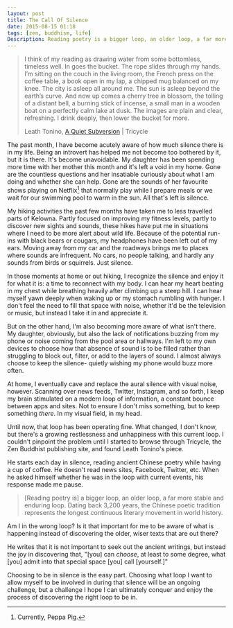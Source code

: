 ```yaml
---
layout: post
title: The Call Of Silence
date: 2015-08-15 01:18
tags: [zen, buddhism, life]
Description: Reading poetry is a bigger loop, an older loop, a far more stable and enduring loop. Dating back 3,200 years, the Chinese poetic tradition represents the longest continuous literary movement in world history.
---
```


> I think of my reading as drawing water from some bottomless, timeless well. In goes the bucket. The rope slides through my hands. I’m sitting on the couch in the living room, the French press on the coffee table, a book open in my lap, a chipped mug balanced on my knee. The city is asleep all around me. The sun is asleep beyond the earth’s curve. And now up comes a cherry tree in blossom, the tolling of a distant bell, a burning stick of incense, a small man in a wooden boat on a perfectly calm lake at dusk. The images are plain and clear, refreshing. I drink deeply, then lower the bucket for more.
> 
> Leath Tonino, [A Quiet Subversion](http://www.tricycle.com/awake-world/quiet-subversion "A Quiet Subversion") | Tricycle
 
 The past month, I have become acutely aware of how much silence there is in my life. Being an introvert has helped me not become too bothered by it, but it is there. It's become unavoidable. My daughter has been spending more time with her mother this month and it's left a void in my home. Gone are the countless questions and her insatiable curiously about what I am doing and whether she can help. Gone are the sounds of her favourite shows playing on Netflix[^1] that normally play while I prepare meals or we wait for our swimming pool to warm in the sun. All that's left is silence.

My hiking activities the past few months have taken me to less travelled  parts of Kelowna. Partly focused on improving my fitness levels, partly to discover new sights and sounds, these hikes have put me in situations where I need to be more alert about wild life. Because of the potential run-ins with black bears or cougars, my headphones have been left out of my ears. Moving away from my car and the roadways brings me to places where sounds are infrequent. No cars, no people talking, and hardly any sounds from birds or squirrels. Just silence. 

In those moments at home or out hiking, I recognize the silence and enjoy it for what it is: a time to reconnect with my body. I can hear my heart beating in my chest while breathing heavily after climbing up a steep hill. I can hear myself yawn deeply when waking up or my stomach rumbling with hunger. I don't feel the need to fill that space with noise, whether it'd be the television or music, but instead I take it in and appreciate it. 

But on the other hand, I'm also becoming more aware of what isn't there. My daughter, obviously, but also the lack of notifications buzzing from my phone or noise coming from the pool area or hallways. I'm left to my own devices to choose how that absence of sound is to be filled rather than struggling to block out, filter, or add to the layers of sound. I almost always choose to keep the silence- quietly wishing my phone would buzz more often. 

At home, I eventually cave and  replace the aural silence with visual noise, however. Scanning over news feeds, Twitter, Instagram, and so forth, I keep my brain stimulated on a modern loop of information, a constant bounce between apps and sites. Not to ensure I don't miss something, but to keep something *there*. In my visual field, in my head. 

Until now, that loop has been operating fine. What changed, I don't know, but there's a growing restlessness and unhappiness with this current loop. I couldn't pinpoint the problem until I started to browse through Tricycle, the Zen Buddhist publishing site, and found Leath Tonino's piece. 

He starts each day in silence, reading ancient Chinese poetry while having a cup of coffee. He doesn't read news sites, Facebook, Twitter, etc. When he asked himself whether he was in the loop with current events, his response made me pause.

> [Reading poetry is] a bigger loop, an older loop, a far more stable and enduring loop. Dating back 3,200 years, the Chinese poetic tradition represents the longest continuous literary movement in world history.

Am I in the wrong loop? Is it that important for me to be aware of what is happening instead of discovering the older, wiser texts that are out there? 

He writes that it is not important to seek out the ancient writings, but instead the joy in discovering that, "[you] can *choose*, at least to some degree, what [you] admit into that special space [you] call [yourself.]"

Choosing to be in silence is the easy part.  Choosing what loop I want to allow myself to be involved in during that silence will be an ongoing challenge, but a challenge I hope I can ultimately conquer and enjoy the process of discovering the right loop to be in. 

[^1]: Currently, Peppa Pig. 
